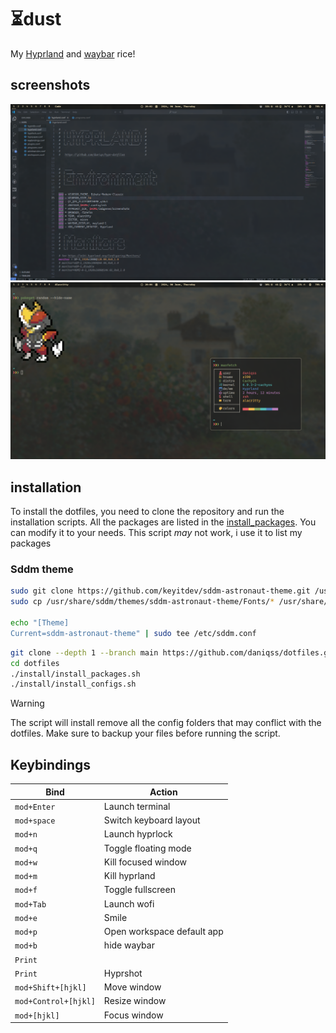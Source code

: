 # ⏳️dust
My [Hyprland](https://hyprland.org) and [waybar](https://github.com/Alexays/waybar) rice!

## screenshots
![screenshot](./assets/screenshot1.png)
![screenshot](./assets/screenshot2.png)

## installation
To install the dotfiles, you need to clone the repository and run the installation scripts.
All the packages are listed in the [install_packages](./install/install_packages.sh). You can modify it to your needs.
This script _may_ not work, i use it to list my packages 

### Sddm theme
```bash
sudo git clone https://github.com/keyitdev/sddm-astronaut-theme.git /usr/share/sddm/themes/sddm-astronaut-theme
sudo cp /usr/share/sddm/themes/sddm-astronaut-theme/Fonts/* /usr/share/fonts/

echo "[Theme]
Current=sddm-astronaut-theme" | sudo tee /etc/sddm.conf
```

```bash
git clone --depth 1 --branch main https://github.com/daniqss/dotfiles.git
cd dotfiles
./install/install_packages.sh
./install/install_configs.sh
```
> [!WARNING]  
> The script will install remove all the config folders that may conflict with the dotfiles.
> Make sure to backup your files before running the script.


## Keybindings

| **Bind**             | **Action**                 |
| -------------------- | -------------------------- |
| `mod+Enter`          | Launch terminal            |
| `mod+space`          | Switch keyboard layout     |
| `mod+n`              | Launch hyprlock            |
| `mod+q`              | Toggle floating mode       |
| `mod+w`              | Kill focused window        |
| `mod+m`              | Kill hyprland              |
| `mod+f`              | Toggle fullscreen          |
| `mod+Tab`            | Launch wofi                |
| `mod+e`              | Smile                      |
| `mod+p`              | Open workspace default app |
| `mod+b`              | hide waybar                |
| `Print` || `mod+m`   | Screenshot                 |
| `Print`              | Hyprshot                   |
| `mod+Shift+[hjkl]`   | Move window                |
| `mod+Control+[hjkl]` | Resize window              |
| `mod+[hjkl]`         | Focus window               |

